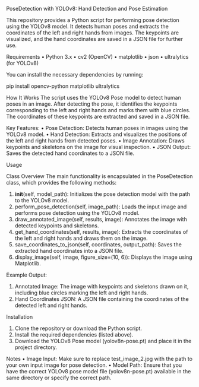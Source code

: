 PoseDetection with YOLOv8: Hand Detection and Pose Estimation

This repository provides a Python script for performing pose detection using the YOLOv8 model. It detects human poses and extracts the coordinates of the left and right hands from images. The keypoints are visualized, and the hand coordinates are saved in a JSON file for further use.

Requirements
•	Python 3.x
•	cv2 (OpenCV)
•	matplotlib
•	json
•	ultralytics (for YOLOv8)

You can install the necessary dependencies by running:

pip install opencv-python matplotlib ultralytics


How It Works
The script uses the YOLOv8 Pose model to detect human poses in an image. After detecting the pose, it identifies the keypoints corresponding to the left and right hands and marks them with blue circles. The coordinates of these keypoints are extracted and saved in a JSON file.

Key Features:
•	Pose Detection: Detects human poses in images using the YOLOv8 model.
•	Hand Detection: Extracts and visualizes the positions of the left and right hands from detected poses.
•	Image Annotation: Draws keypoints and skeletons on the image for visual inspection.
•	JSON Output: Saves the detected hand coordinates to a JSON file.

Usage

Class Overview
The main functionality is encapsulated in the PoseDetection class, which provides the following methods:
1.	__init__(self, model_path): Initializes the pose detection model with the path to the YOLOv8 model.
2.	perform_pose_detection(self, image_path): Loads the input image and performs pose detection using the YOLOv8 model.
3.	draw_annotated_image(self, results, image): Annotates the image with detected keypoints and skeletons.
4.	get_hand_coordinates(self, results, image): Extracts the coordinates of the left and right hands and draws them on the image.
5.	save_coordinates_to_json(self, coordinates, output_path): Saves the extracted hand coordinates into a JSON file.
6.	display_image(self, image, figure_size=(10, 6)): Displays the image using Matplotlib.

Example Output:
1.	Annotated Image: The image with keypoints and skeletons drawn on it, including blue circles marking the left and right hands.
2.	Hand Coordinates JSON: A JSON file containing the coordinates of the detected left and right hands.

Installation
1.	Clone the repository or download the Python script.
2.	Install the required dependencies (listed above).
3.	Download the YOLOv8 Pose model (yolov8n-pose.pt) and place it in the project directory.

Notes
•	Image Input: Make sure to replace test_image_2.jpg with the path to your own input image for pose detection.
•	Model Path: Ensure that you have the correct YOLOv8 pose model file (yolov8n-pose.pt) available in the same directory or specify the correct path.
